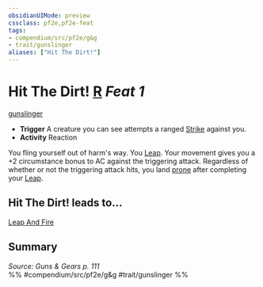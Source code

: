 ```yaml
---
obsidianUIMode: preview
cssclass: pf2e,pf2e-feat
tags:
- compendium/src/pf2e/g&g
- trait/gunslinger
aliases: ["Hit The Dirt!"]
---
```

# Hit The Dirt!  [R](../../rules/core-rulebook/chapter-9-playing-the-game.md#Actions "Reaction") *Feat 1*  
[gunslinger](../../rules/traits/gunslinger-g-g.md)  

- **Trigger** A creature you can see attempts a ranged [Strike](../../rules/actions/strike.md) against you.
- **Activity** Reaction

You fling yourself out of harm's way. You [Leap](../../rules/actions/leap.md). Your movement gives you a +2 circumstance bonus to AC against the triggering attack. Regardless of whether or not the triggering attack hits, you land [prone](../../rules/conditions.md#Prone) after completing your [Leap](../../rules/actions/leap.md).

## Hit The Dirt! leads to...

[Leap And Fire](leap-and-fire-g-g.md)

## Summary

*Source: Guns & Gears p. 111*  
%% #compendium/src/pf2e/g&g #trait/gunslinger %%